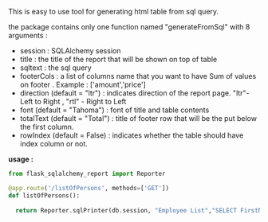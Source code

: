 This is easy to use tool for generating html table from sql query.

the package contains only one function named "generateFromSql" with 8 arguments :

* session : SQLAlchemy session
* title : the title of the report that will be shown on top of table
* sqltext : the sql query
* footerCols : a list of columns name that you want to have Sum of values on footer . Example : ['amount','price']
* direction (default = "ltr") : indicates direction of the report page.  "ltr"- Left to Right , "rtl" -  Right to Left
* font (default = "Tahoma") : font of title and table contents
* totalText (default = "Total") : title of footer row that will be the put below the first column.
* rowIndex (default = False) : indicates whether the table should have index column or not.

**usage :**

```python
from flask_sqlalchemy_report import Reporter 

@app.route('/listOfPersons', methods=['GET'])
def listOfPersons():
  
  return Reporter.sqlPrinter(db.session, "Employee List","SELECT FirstName as 'First Name', LastName as 'Last Name', phone as 'Phone Number', salary as 'Salary' FROM persons", ['Salary'], "rtl", "Arial", "Total Salary", True)
   
 ```
